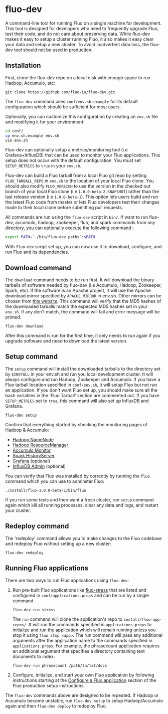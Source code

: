 fluo-dev
========

A command-line tool for running Fluo on a single machine for development.  This tool is designed for 
developers who need to frequently upgrade Fluo, test their code, and do not care about preserving 
data.  While fluo-dev makes it easy to setup a cluster running Fluo, it also makes it easy clear 
your data and setup a new cluster.  To avoid inadvertent data loss, the fluo-dev tool should not 
be used in production. 

Installation
------------

First, clone the fluo-dev repo on a local disk with enough space to run Hadoop, Accumulo, etc:

    git clone https://github.com/fluo-io/fluo-dev.git

The `fluo-dev` command uses `conf/env.sh.example` for its default configuration which should
be sufficient for most users.

Optionally, you can customize this configuration by creating an `env.sh` file and modifying it
for your environment:

```bash
cd conf/
cp env.sh.example env.sh
vim env.sh
```

Fluo-dev can optionally setup a metrics/monitoring tool (i.e Grafana+InfluxDB) that can be used 
to monitor your Fluo applications.  This setup does not occur with the default configuration. You 
must set `SETUP_METRICS` to `true` in your `env.sh`.

Fluo-dev can build a Fluo tarball from a local Fluo git repo by setting `FLUO_TARBALL_REPO` in 
`env.sh` to the location of your local Fluo clone.  You should  also modify `FLUO_VERSION` to 
use the version in the checked out branch of your local Fluo clone (i.e `1.0.0-beta-2-SNAPSHOT`) 
rather than the last release version (i.e `1.0.0-beta-1`).  This option lets users build and 
run the latest Fluo code from master or lets Fluo developers test their changes made to their 
local clone before submitting pull requests.

All commands are run using the `fluo-dev` script in `bin/`.  If want to run fluo-dev, accumulo, 
hadoop, zookeeper, fluo, and spark commands from any directory, you can optionally execute the 
following command :

```bash
export PATH=`./bin/fluo-dev paths`:$PATH
```

With `fluo-dev` script set up, you can now use it to download, configure, and run Fluo and 
its dependencies.

Download command
----------------

The `download` command needs to be run first.  It will download the binary tarballs of software needed
by fluo-dev (i.e Accumulo, Hadoop, Zookeeper, Spark, etc). If the software is an Apache project, it will
use the Apache download mirror specified by `APACHE_MIRROR` in env.sh.  Other mirrors can be chosen from
[this website][1].  This command will verify that the MD5 hashes of the downloaded tarballs match the
expected MD5 hashes set in your `env.sh`.  If any don't match, the command will fail and error message
will be printed.  

    fluo-dev download

After this command is run for the first time, it only needs to run again if you upgrade
software and need to download the latest version.

Setup command
-------------

The `setup` command will install the downloaded tarballs to the directory set by `$INSTALL` in
your env.sh and run you local development cluster.  It will always configure and run Hadoop, Zookeeper 
and Accumulo.  If you have a Fluo tarball location specified in `conf/env.sh`, it will setup Fluo but not 
run an application.  If you don't want Fluo set up, you should make sure all the bash variables in the 
'Fluo Tarball' section are commented out. If you have `SETUP_METRICS` set to `true`, this command will 
also set up InfluxDB and Grafana.

    fluo-dev setup

Confirm that everything started by checking the monitoring pages of Hadoop & Accumulo:
 * [Hadoop NameNode](http://localhost:50070/)
 * [Hadoop ResourceManager](http://localhost:8088/)
 * [Accumulo Monitor](http://localhost:50095/)
 * [Spark HistoryServer](http://localhost:18080/)
 * [Grafana](http://localhost:3000/) (optional)
 * [InfluxDB Admin](http://localhost:8083/) (optional)

You can verify that Fluo was installed by correctly by running the `fluo` command which you can use
to adminster Fluo:

    ./install/fluo-1.0.0-beta-1/bin/fluo

If you run some tests and then want a fresh cluster, run `setup` command again which kill all
running processes, clear any data and logs, and restart your cluster.

Redeploy command
----------------

The 'redeploy' command allows you to make changes to the Fluo codebase and redeploy Fluo without 
setting up a new cluster:

    fluo-dev redeploy

Running Fluo applications
-------------------------

There are two ways to run Fluo applications using `fluo-dev`:

1. Run pre-built Fluo applications like [fluo-stress] that are listed and configured 
   in `conf/applications.props` and can be run by a single command.

    ```
    fluo-dev run stress
    ```

   The `run` command will clone the application's repo to `install/fluo-app-repos/`.  It will
   run the commands specified in `applications.props` to initialize and run the application 
   which will remain running unless you stop it using `fluo stop <app>`.  The run command will
   pass any additional arguments after the application name to the commands specified in 
   `applications.props`.  For example, the phrasecount application requires an additional
   argument that specifies a directory containing text documents to index:

    ```
    fluo-dev run phrasecount /path/to/txt/docs
    ```

2. Configure, initialize, and start your own Fluo application by following instructions starting at
   the [Configure a Fluo application][2] section of the Fluo production setup instructions.

The `fluo-dev` commands above are designed to be repeated.  If Hadoop or Accumulo become unstable, run
`fluo-dev setup` to setup Hadoop/Accumulo again and then `fluo-dev deploy` to redeploy Fluo.

[1]: http://www.apache.org/dyn/closer.cgi
[2]: https://github.com/fluo-io/fluo/blob/master/docs/prod-fluo-setup.md#configure-a-fluo-application
[fluo-stress]: https://github.com/fluo-io/fluo-stress
